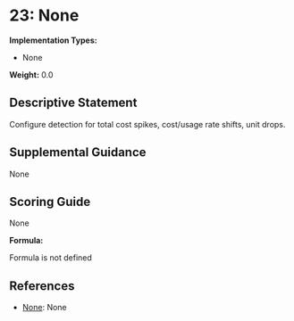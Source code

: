 # 23: None

**Implementation Types:**

- None

**Weight:** 0.0

## Descriptive Statement

Configure detection for total cost spikes, cost/usage rate shifts, unit drops.

## Supplemental Guidance

None

## Scoring Guide

None

**Formula:**

Formula is not defined

## References

- [None](None): None

